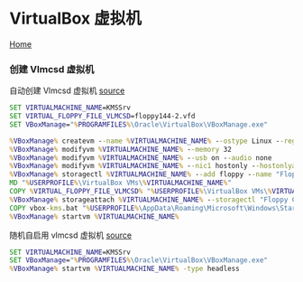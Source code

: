 # VirtualBox 虚拟机              
[Home](https://www.virtualbox.org/)           
### 创建 Vlmcsd 虚拟机          
自动创建 Vlmcsd 虚拟机 [source](/storage/windows/vbox/create-vm-vlmcsd.bat)             
```bat
SET VIRTUALMACHINE_NAME=KMSSrv
SET VIRTUAL_FLOPPY_FILE_VLMCSD=floppy144-2.vfd
SET VBoxManage="%PROGRAMFILES%\Oracle\VirtualBox\VBoxManage.exe"

%VBoxManage% createvm --name %VIRTUALMACHINE_NAME% --ostype Linux --register
%VBoxManage% modifyvm %VIRTUALMACHINE_NAME% --memory 32
%VBoxManage% modifyvm %VIRTUALMACHINE_NAME% --usb on --audio none
%VBoxManage% modifyvm %VIRTUALMACHINE_NAME% --nic1 hostonly --hostonlyadapter1 "VirtualBox Host-Only Ethernet Adapter" --nictype1 Am79C973 --cableconnected1 on
%VBoxManage% storagectl %VIRTUALMACHINE_NAME% --add floppy --name "Floppy Controller"
MD "%USERPROFILE%\VirtualBox VMs\%VIRTUALMACHINE_NAME%"
COPY %VIRTUAL_FLOPPY_FILE_VLMCSD% "%USERPROFILE%\VirtualBox VMs\%VIRTUALMACHINE_NAME%\%VIRTUAL_FLOPPY_FILE_VLMCSD%"
%VBoxManage% storageattach %VIRTUALMACHINE_NAME% --storagectl "Floppy Controller" --device 0 --port 0 --type fdd --medium "%USERPROFILE%\VirtualBox VMs\%VIRTUALMACHINE_NAME%\%VIRTUAL_FLOPPY_FILE_VLMCSD%"
COPY vbox-kms.bat "%USERPROFILE%\AppData\Roaming\Microsoft\Windows\Start Menu\Programs\Startup\vbox-kms.bat" /Y
%VBoxManage% startvm %VIRTUALMACHINE_NAME%
```
随机自启用 vlmcsd 虚拟机 [source](/storage/windows/vbox/vbox-kms.bat)           
```bat
SET VIRTUALMACHINE_NAME=KMSSrv
SET VBoxManage="%PROGRAMFILES%\Oracle\VirtualBox\VBoxManage.exe"
%VBoxManage% startvm %VIRTUALMACHINE_NAME% -type headless
```